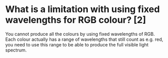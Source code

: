 # What is a limitation with using fixed wavelengths for RGB colour? [2]

You cannot produce all the colours by using fixed wavelengths of RGB.
Each colour actually has a range of wavelengths that still count as e.g. red, you need to use this range to be able to produce the full visible light spectrum.